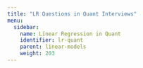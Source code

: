 ```yaml
---
title: "LR Questions in Quant Interviews"
menu:
  sidebar:
    name: Linear Regression in Quant
    identifier: lr-quant
    parent: linear-models
    weight: 203
---
```

